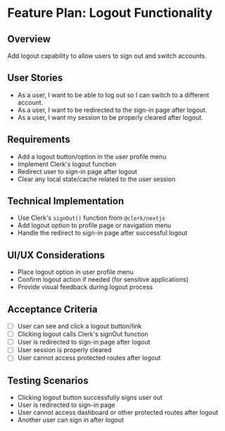 # Feature Plan: Logout Functionality

## Overview
Add logout capability to allow users to sign out and switch accounts.

## User Stories
- As a user, I want to be able to log out so I can switch to a different account.
- As a user, I want to be redirected to the sign-in page after logout.
- As a user, I want my session to be properly cleared after logout.

## Requirements
- Add a logout button/option in the user profile menu
- Implement Clerk's logout function
- Redirect user to sign-in page after logout
- Clear any local state/cache related to the user session

## Technical Implementation
- Use Clerk's `signOut()` function from `@clerk/nextjs`
- Add logout option to profile page or navigation menu
- Handle the redirect to sign-in page after successful logout

## UI/UX Considerations
- Place logout option in user profile menu
- Confirm logout action if needed (for sensitive applications)
- Provide visual feedback during logout process

## Acceptance Criteria
- [ ] User can see and click a logout button/link
- [ ] Clicking logout calls Clerk's signOut function
- [ ] User is redirected to sign-in page after logout
- [ ] User session is properly cleared
- [ ] User cannot access protected routes after logout

## Testing Scenarios
- Clicking logout button successfully signs user out
- User is redirected to sign-in page
- User cannot access dashboard or other protected routes after logout
- Another user can sign in after logout